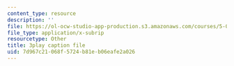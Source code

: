 ```yaml
---
content_type: resource
description: ''
file: https://ol-ocw-studio-app-production.s3.amazonaws.com/courses/5-08j-biological-chemistry-ii-spring-2016/7d967c21068f5724b81eb06eafe2a026_0dJS3YUxeXI.vtt
file_type: application/x-subrip
resourcetype: Other
title: 3play caption file
uid: 7d967c21-068f-5724-b81e-b06eafe2a026
---
```

